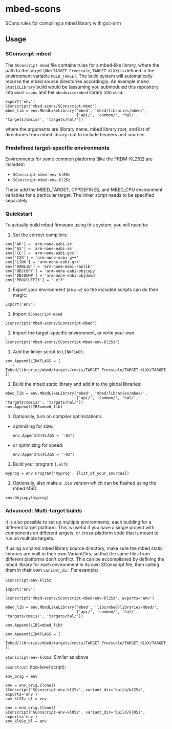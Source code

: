 # mbed-scons
SCons rules for compiling a mbed library with gcc-arm

## Usage
### SConscript-mbed
The `SConscript-mbed` file contains rules for a mbed-like library, where
the path to the target (like `TARGET_Freescale`, `TARGET_KLXX`) is defined in
the environment variable `MBED_TARGET`. The build system will automatically
recurse the mbed source directories accordingly. An example mbed
`StaticLibrary` build would be (assuming you submoduled this repository into
`mbed-scons` and the `mbedmicro/mbed` library into `mbed`:

```
Export('env')
SConscript('mbed-scons/SConscript-mbed')
mbed_lib = env.MbedLikeLibrary('mbed', 'mbed/libraries/mbed/',
                               ['api/', 'common/', 'hal/', 'targets/cmsis/', 'targets/hal/'])
```

where the arguments are (library name, mbed library root, and list of
directories from mbed library root to include headers and sources.

### Predefined target-specific environments
Environments for some common platforms (like the FRDM-KL25Z) are included:
- `SConscript-mbed-env-kl05z`
- `SConscript-mbed-env-kl25z`

These add the MBED\_TARGET, CPPDEFINES, and MBED\_CPU environment variables for
a particular target. The linker script needs to be specified separately.

### Quickstart
To actually build mbed firmware using this system, you will need to:
1. Set the correct compilers:

  ```
  env['AR'] = 'arm-none-eabi-ar'
  env['AS'] = 'arm-none-eabi-as'
  env['CC'] = 'arm-none-eabi-gcc'
  env['CXX'] = 'arm-none-eabi-g++'
  env['LINK'] = 'arm-none-eabi-g++'
  env['RANLIB'] = 'arm-none-eabi-ranlib'
  env['OBJCOPY'] = 'arm-none-eabi-objcopy'
  env['OBJDUMP'] = 'arm-none-eabi-objdump'
  env['PROGSUFFIX'] = '.elf'
  ```

1. Export your environment (as `env`) so the included scripts can do their magic:

  ```
  Export('env')
  ```

1. Import `SConscript-mbed`

  ```
  SConscript('mbed-scons/SConscript-mbed')
  ```

1. Import the target-specific environment, or write your own.

  ```
  SConscript('mbed-scons/SConscript-mbed-env-kl25z')
  ```

1. Add the linker script to `LINKFLAGS`:

  ```
  env.Append(LINKFLAGS = [
    '-Tmbed/libraries/mbed/targets/cmsis/TARGET_Freescale/TARGET_KLXX/TARGET_KL25Z/TOOLCHAIN_GCC_ARM/MKL25Z4.ld',
])
  ```

1. Build the mbed static library and add it to the global libraries:

  ```
  mbed_lib = env.MbedLikeLibrary('mbed', 'mbed/libraries/mbed/',
                                 ['api/', 'common/', 'hal/', 'targets/cmsis/', 'targets/hal/'])
  env.Append(LIBS=mbed_lib)
  ```

1. Optionally, turn on compiler optimizations:
  - optimizing for size:

    ```
    env.Append(CCFLAGS = '-Os')
    ```

  - or optimizing for speed:

    ```
    env.Append(CCFLAGS = '-O3')
    ```

1. Build your program (`.elf`):

  ```
  myprog = env.Program('myprog', [list_of_your_sources])
  ```

1. Optionally, also make a `.bin` version which can be flashed using the mbed MSD:

  ```
  env.Objcopy(myprog)
  ```

### Advanced: Multi-target builds
It is also possible to set up multiple environments, each building for a
different target platform. This is useful if you have a single project with
components on different targets, or cross-platform code that is meant to run
on multiple targets.

If using a shared mbed library source directory, make sure the mbed static
libraries are built in their own VariantDirs, so that the same files from
different platforms don't conflict. This can be accomplished by defining the
mbed library for each environment in its own SConscript file, then calling them
in their own `variant_dir`. For example:

`SConscript-env-kl25z`:
```
Import('env')

SConscript('mbed-scons/SConscript-mbed-env-kl25z', exports='env')

mbed_lib = env.MbedLikeLibrary('mbed', 'libs/mbed/libraries/mbed/',
                               ['api/', 'common/', 'hal/', 'targets/cmsis/', 'targets/hal/'])

env.Append(LIBS=mbed_lib)

env.Append(LINKFLAGS = [
  '-Tmbed/libraries/mbed/targets/cmsis/TARGET_Freescale/TARGET_KLXX/TARGET_KL25Z/TOOLCHAIN_GCC_ARM/MKL25Z4.ld',
])
```

`SConscript-env-kl05z`:
Similar as above

`Sconstruct` (top-level script):
```
env_orig = env

env = env_orig.Clone()
SConscript('SConscript-env-kl25z', variant_dir='build/kl25z', exports='env')
env_kl25z_bl = env

env = env_orig.Clone()
SConscript('SConscript-env-kl05z', variant_dir='build/kl05z', exports='env')
env_kl05z_bl = env
```
